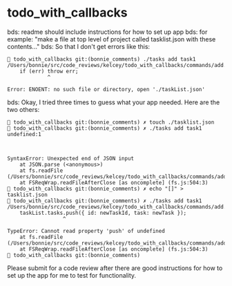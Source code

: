 # todo_with_callbacks

bds: readme should include instructions for how to set up app
bds: for example: "make a file at top level of project called tasklist.json with these contents..."
bds: So that I don't get errors like this:

```
🐙 todo_with_callbacks git:(bonnie_comments) ./tasks add task1
/Users/bonnie/src/code_reviews/kelcey/todo_with_callbacks/commands/add.js:5
    if (err) throw err;
             ^

Error: ENOENT: no such file or directory, open './taskList.json'
```

bds: Okay, I tried three times to guess what your app needed. Here are the two others:

```
🐙 todo_with_callbacks git:(bonnie_comments) ✗ touch ./tasklist.json
🐙 todo_with_callbacks git:(bonnie_comments) ✗ ./tasks add task1    
undefined:1



SyntaxError: Unexpected end of JSON input
    at JSON.parse (<anonymous>)
    at fs.readFile (/Users/bonnie/src/code_reviews/kelcey/todo_with_callbacks/commands/add.js:6:27)
    at FSReqWrap.readFileAfterClose [as oncomplete] (fs.js:504:3)
🐙 todo_with_callbacks git:(bonnie_comments) ✗ echo "[]" > tasklist.json
🐙 todo_with_callbacks git:(bonnie_comments) ✗ ./tasks add task1        
/Users/bonnie/src/code_reviews/kelcey/todo_with_callbacks/commands/add.js:8
    taskList.tasks.push({ id: newTaskId, task: newTask });
                  ^

TypeError: Cannot read property 'push' of undefined
    at fs.readFile (/Users/bonnie/src/code_reviews/kelcey/todo_with_callbacks/commands/add.js:8:19)
    at FSReqWrap.readFileAfterClose [as oncomplete] (fs.js:504:3)
🐙 todo_with_callbacks git:(bonnie_comments)
```

Please submit for a code review after there are good instructions for how to set up the app for me to test for functionality.
